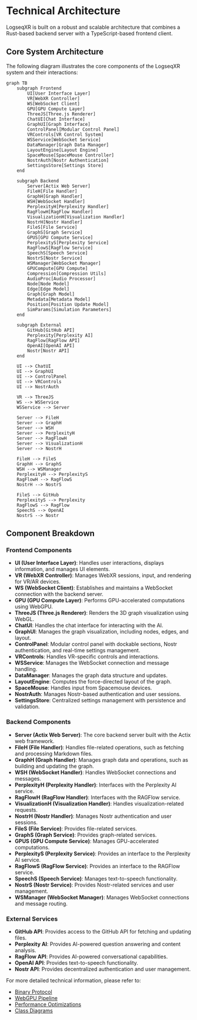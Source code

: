 # Technical Architecture

LogseqXR is built on a robust and scalable architecture that combines a Rust-based backend server with a TypeScript-based frontend client.

## Core System Architecture

The following diagram illustrates the core components of the LogseqXR system and their interactions:

```mermaid
graph TB
    subgraph Frontend
        UI[User Interface Layer]
        VR[WebXR Controller]
        WS[WebSocket Client]
        GPU[GPU Compute Layer]
        ThreeJS[Three.js Renderer]
        ChatUI[Chat Interface]
        GraphUI[Graph Interface]
        ControlPanel[Modular Control Panel]
        VRControls[VR Control System]
        WSService[WebSocket Service]
        DataManager[Graph Data Manager]
        LayoutEngine[Layout Engine]
        SpaceMouse[SpaceMouse Controller]
        NostrAuth[Nostr Authentication]
        SettingsStore[Settings Store]
    end

    subgraph Backend
        Server[Actix Web Server]
        FileH[File Handler]
        GraphH[Graph Handler]
        WSH[WebSocket Handler]
        PerplexityH[Perplexity Handler]
        RagFlowH[RagFlow Handler]
        VisualizationH[Visualization Handler]
        NostrH[Nostr Handler]
        FileS[File Service]
        GraphS[Graph Service]
        GPUS[GPU Compute Service]
        PerplexityS[Perplexity Service]
        RagFlowS[RagFlow Service]
        SpeechS[Speech Service]
        NostrS[Nostr Service]
        WSManager[WebSocket Manager]
        GPUCompute[GPU Compute]
        Compression[Compression Utils]
        AudioProc[Audio Processor]
        Node[Node Model]
        Edge[Edge Model]
        Graph[Graph Model]
        Metadata[Metadata Model]
        Position[Position Update Model]
        SimParams[Simulation Parameters]
    end

    subgraph External
        GitHub[GitHub API]
        Perplexity[Perplexity AI]
        RagFlow[RagFlow API]
        OpenAI[OpenAI API]
        Nostr[Nostr API]
    end

    UI --> ChatUI
    UI --> GraphUI
    UI --> ControlPanel
    UI --> VRControls
    UI --> NostrAuth

    VR --> ThreeJS
    WS --> WSService
    WSService --> Server

    Server --> FileH
    Server --> GraphH
    Server --> WSH
    Server --> PerplexityH
    Server --> RagFlowH
    Server --> VisualizationH
    Server --> NostrH

    FileH --> FileS
    GraphH --> GraphS
    WSH --> WSManager
    PerplexityH --> PerplexityS
    RagFlowH --> RagFlowS
    NostrH --> NostrS

    FileS --> GitHub
    PerplexityS --> Perplexity
    RagFlowS --> RagFlow
    SpeechS --> OpenAI
    NostrS --> Nostr
```

## Component Breakdown

### Frontend Components

- **UI (User Interface Layer)**: Handles user interactions, displays information, and manages UI elements.
- **VR (WebXR Controller)**: Manages WebXR sessions, input, and rendering for VR/AR devices.
- **WS (WebSocket Client)**: Establishes and maintains a WebSocket connection with the backend server.
- **GPU (GPU Compute Layer)**: Performs GPU-accelerated computations using WebGPU.
- **ThreeJS (Three.js Renderer)**: Renders the 3D graph visualization using WebGL.
- **ChatUI**: Handles the chat interface for interacting with the AI.
- **GraphUI**: Manages the graph visualization, including nodes, edges, and layout.
- **ControlPanel**: Modular control panel with dockable sections, Nostr authentication, and real-time settings management.
- **VRControls**: Handles VR-specific controls and interactions.
- **WSService**: Manages the WebSocket connection and message handling.
- **DataManager**: Manages the graph data structure and updates.
- **LayoutEngine**: Computes the force-directed layout of the graph.
- **SpaceMouse**: Handles input from Spacemouse devices.
- **NostrAuth**: Manages Nostr-based authentication and user sessions.
- **SettingsStore**: Centralized settings management with persistence and validation.

### Backend Components

- **Server (Actix Web Server)**: The core backend server built with the Actix web framework.
- **FileH (File Handler)**: Handles file-related operations, such as fetching and processing Markdown files.
- **GraphH (Graph Handler)**: Manages graph data and operations, such as building and updating the graph.
- **WSH (WebSocket Handler)**: Handles WebSocket connections and messages.
- **PerplexityH (Perplexity Handler)**: Interfaces with the Perplexity AI service.
- **RagFlowH (RagFlow Handler)**: Interfaces with the RAGFlow service.
- **VisualizationH (Visualization Handler)**: Handles visualization-related requests.
- **NostrH (Nostr Handler)**: Manages Nostr authentication and user sessions.
- **FileS (File Service)**: Provides file-related services.
- **GraphS (Graph Service)**: Provides graph-related services.
- **GPUS (GPU Compute Service)**: Manages GPU-accelerated computations.
- **PerplexityS (Perplexity Service)**: Provides an interface to the Perplexity AI service.
- **RagFlowS (RagFlow Service)**: Provides an interface to the RAGFlow service.
- **SpeechS (Speech Service)**: Manages text-to-speech functionality.
- **NostrS (Nostr Service)**: Provides Nostr-related services and user management.
- **WSManager (WebSocket Manager)**: Manages WebSocket connections and message routing.

### External Services

- **GitHub API**: Provides access to the GitHub API for fetching and updating files.
- **Perplexity AI**: Provides AI-powered question answering and content analysis.
- **RagFlow API**: Provides AI-powered conversational capabilities.
- **OpenAI API**: Provides text-to-speech functionality.
- **Nostr API**: Provides decentralized authentication and user management.

For more detailed technical information, please refer to:
- [Binary Protocol](../technical/binary-protocol.md)
- [WebGPU Pipeline](../technical/webgpu.md)
- [Performance Optimizations](../technical/performance.md)
- [Class Diagrams](../technical/class-diagrams.md)